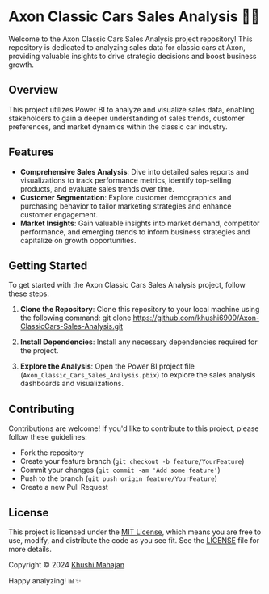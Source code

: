 # Axon Classic Cars Sales Analysis 🚗💼

Welcome to the Axon Classic Cars Sales Analysis project repository! This repository is dedicated to analyzing sales data for classic cars at Axon, providing valuable insights to drive strategic decisions and boost business growth.

## Overview

This project utilizes Power BI to analyze and visualize sales data, enabling stakeholders to gain a deeper understanding of sales trends, customer preferences, and market dynamics within the classic car industry.

## Features

- **Comprehensive Sales Analysis**: Dive into detailed sales reports and visualizations to track performance metrics, identify top-selling products, and evaluate sales trends over time.
- **Customer Segmentation**: Explore customer demographics and purchasing behavior to tailor marketing strategies and enhance customer engagement.
- **Market Insights**: Gain valuable insights into market demand, competitor performance, and emerging trends to inform business strategies and capitalize on growth opportunities.

## Getting Started

To get started with the Axon Classic Cars Sales Analysis project, follow these steps:

1. **Clone the Repository**: Clone this repository to your local machine using the following command:
git clone https://github.com/khushi6900/Axon-ClassicCars-Sales-Analysis.git


2. **Install Dependencies**: Install any necessary dependencies required for the project.

3. **Explore the Analysis**: Open the Power BI project file (`Axon_Classic_Cars_Sales_Analysis.pbix`) to explore the sales analysis dashboards and visualizations.

## Contributing

Contributions are welcome! If you'd like to contribute to this project, please follow these guidelines:

- Fork the repository
- Create your feature branch (`git checkout -b feature/YourFeature`)
- Commit your changes (`git commit -am 'Add some feature'`)
- Push to the branch (`git push origin feature/YourFeature`)
- Create a new Pull Request

## License

This project is licensed under the [MIT License](LICENSE), which means you are free to use, modify, and distribute the code as you see fit. See the [LICENSE](LICENSE) file for more details.

Copyright © 2024 [Khushi Mahajan](https://github.com/khushi6900)

Happy analyzing! 📊✨
